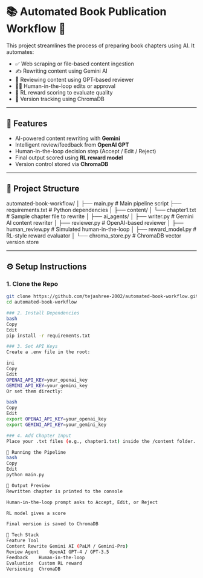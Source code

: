# 📚 Automated Book Publication Workflow 🚀

This project streamlines the process of preparing book chapters using AI. It automates:

- ✅ Web scraping or file-based content ingestion
- ✍️ Rewriting content using Gemini AI
- 🧠 Reviewing content using GPT-based reviewer
- 🧑‍💻 Human-in-the-loop edits or approval
- 🤖 RL reward scoring to evaluate quality
- 🧠 Version tracking using ChromaDB

---

## 🌟 Features

- AI-powered content rewriting with **Gemini**
- Intelligent review/feedback from **OpenAI GPT**
- Human-in-the-loop decision step (Accept / Edit / Reject)
- Final output scored using **RL reward model**
- Version control stored via **ChromaDB**

---

## 📁 Project Structure

automated-book-workflow/
│
├── main.py # Main pipeline script
├── requirements.txt # Python dependencies
│
├── content/
│ └── chapter1.txt # Sample chapter file to rewrite
│
├── ai_agents/
│ ├── writer.py # Gemini AI content rewriter
│ ├── reviewer.py # OpenAI-based reviewer
│ ├── human_review.py # Simulated human-in-the-loop
│ ├── reward_model.py # RL-style reward evaluator
│ └── chroma_store.py # ChromaDB vector version store

---

## ⚙️ Setup Instructions

### 1. Clone the Repo

```bash
git clone https://github.com/tejashree-2002/automated-book-workflow.git
cd automated-book-workflow

### 2. Install Dependencies
bash
Copy
Edit
pip install -r requirements.txt

### 3. Set API Keys
Create a .env file in the root:

ini
Copy
Edit
OPENAI_API_KEY=your_openai_key
GEMINI_API_KEY=your_gemini_key
Or set them directly:

bash
Copy
Edit
export OPENAI_API_KEY=your_openai_key
export GEMINI_API_KEY=your_gemini_key

### 4. Add Chapter Input
Place your .txt files (e.g., chapter1.txt) inside the /content folder.

🚀 Running the Pipeline
bash
Copy
Edit
python main.py

📝 Output Preview
Rewritten chapter is printed to the console

Human-in-the-loop prompt asks to Accept, Edit, or Reject

RL model gives a score

Final version is saved to ChromaDB

🧠 Tech Stack
Feature	Tool
Content Rewrite	Gemini AI (PaLM / Gemini-Pro)
Review Agent	OpenAI GPT-4 / GPT-3.5
Feedback	Human-in-the-loop
Evaluation	Custom RL reward
Versioning	ChromaDB
